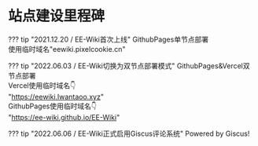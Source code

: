# 站点建设里程碑

??? tip "2021.12.20 / EE-Wiki首次上线"
    GithubPages单节点部署  
    使用临时域名"eewiki.pixelcookie.cn"

??? tip "2022.06.03 / EE-Wiki切换为双节点部署模式"
     GithubPages&Vercel双节点部署  
     Vercel使用临时域名👇  
     "https://eewiki.lwantaoo.xyz"  
     GithubPages使用临时域名👇  
     "https://ee-wiki.github.io/EE-Wiki"

??? tip "2022.06.06 / EE-Wiki正式启用Giscus评论系统"
     Powered by Giscus!
